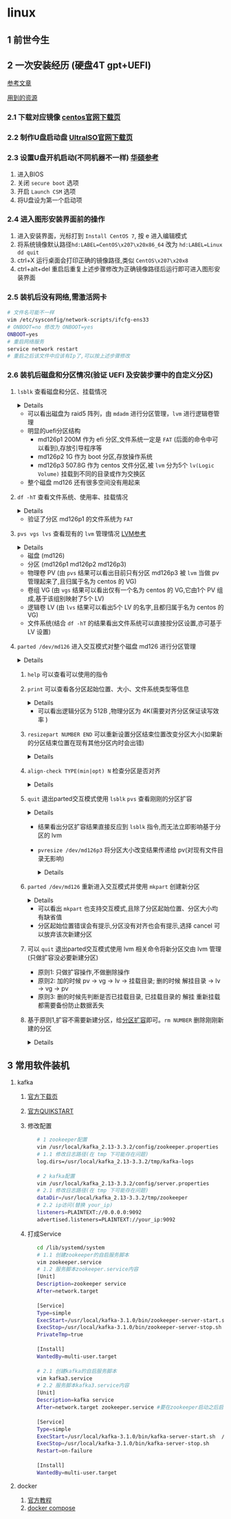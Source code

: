 # linux

## 1 前世今生

## 2 一次安装经历 (硬盘4T gpt+UEFI)

[参考文章](https://blog.csdn.net/weixin_44934909/article/details/125033403)

[用到的资源](https://pan.baidu.com/s/1mGbufc1_E8pmhFcvVoKuFw?pwd=vjkc "提取码：vjkc")

### 2.1 下载对应镜像 [centos官网下载页](https://www.centos.org/download/)

### 2.2 制作U盘启动盘 [UltralSO官网下载页](https://cn.ultraiso.net/xiazai.html)

### 2.3 设置U盘开机启动(不同机器不一样) [华硕参考](http://www.xiaobaixitong.com/sysm/upqd/31778.html)

   1. 进入BIOS
   2. 关闭 `secure boot` 选项
   3. 开启 `Launch CSM` 选项
   4. 将U盘设为第一个启动项

### 2.4 进入图形安装界面前的操作

   1. 进入安装界面，光标打到 `Install CentOS 7`, 按 e 进入编辑模式
   2. 将系统镜像默认路径`hd:LABEL=CentOS\x207\x20x86_64` 改为 `hd:LABEL=Linux dd quit`
   3. ctrl+X 运行桌面会打印正确的镜像路径,类似 `CentOS\x207\x20x8`
   4. ctrl+alt+del 重启后重复上述步骤修改为正确镜像路径后运行即可进入图形安装界面

### 2.5 装机后没有网络,需激活网卡

   ```sh
   # 文件名可能不一样
   vim /etc/sysconfig/network-scripts/ifcfg-ens33
   # ONBOOT=no 修改为 ONBOOT=yes
   ONBOOT=yes
   # 重启网络服务
   service network restart
   # 重启之后该文件中应该有Ip了,可以按上述步骤修改
   ```

### 2.6 装机后磁盘和分区情况(验证 UEFI 及安装步骤中的自定义分区)

   1. `lsblk` 查看磁盘和分区、挂载情况

      <details>
         <img src='../_static/img/tools-linux-0.png' height='50%' width='50%'/>
      </details>

      - 可以看出磁盘为 raid5 阵列，由 `mdadm` 进行分区管理，`lvm` 进行逻辑卷管理
      - 明显的uefi分区结构
        - md126p1 200M 作为 efi 分区,文件系统一定是 `FAT` (后面的命令中可以看到),存放引导程序等
        - md126p2 1G 作为 boot 分区,存放操作系统
        - md126p3 507.8G 作为 centos 文件分区,被 `lvm` 分为5个 `lv(Logic Volume)` 挂载到不同的目录或作为交换区
      - 整个磁盘 md126 还有很多空间没有用起来
   2. `df -hT` 查看文件系统、使用率、挂载情况

      <details>
         <img src='../_static/img/tools-linux-1.png' height='50%' width='50%'/>
      </details>

      - 验证了分区 md126p1 的文件系统为 `FAT`
   3. `pvs vgs lvs` 查看现有的 `lvm` 管理情况 [LVM参考](https://blog.csdn.net/weixin_42915431/article/details/121881054)

      <details>
         <img src='../_static/img/tools-linux-2.png' height='50%' width='50%'/>
      </details>

      - 磁盘 (md126)
      - 分区 (md126p1 md126p2 md126p3)
      - 物理卷 PV (由 `pvs` 结果可以看出目前只有分区 md126p3 被 `lvm` 当做 pv 管理起来了,且归属于名为 centos 的 VG)
      - 卷组 VG (由 `vgs` 结果可以看出仅有一个名为 centos 的 VG,它由1个 PV 组成,基于该组别映射了5个 LV)
      - 逻辑卷 LV (由 `lvs` 结果可以看出5个 LV 的名字,且都归属于名为 centos 的 VG)
      - 文件系统(结合 `df -hT` 的结果看出文件系统可以直接按分区设置,亦可基于 LV 设置)
   4. `parted /dev/md126` 进入交互模式对整个磁盘 md126 进行分区管理

      <details>
         <img src='../_static/img/tools-linux-3.png' height='80%' width='80%'/>
      </details>

      1. `help` 可以查看可以使用的指令
      2. `print` 可以查看各分区起始位置、大小、文件系统类型等信息

         <details>
            <img src='../_static/img/tools-linux-4.png' height='80%' width='80%'/>
         </details>

         - 可以看出逻辑分区为 512B ,物理分区为 4K(需要对齐分区保证读写效率 )
      <a id="jump_1"></a>
      3. `resizepart NUMBER END` 可以重新设置分区结束位置改变分区大小(如果新的分区结束位置在现有其他分区内时会出错)

         <details>
            <img src='../_static/img/tools-linux-5.png' height='80%' width='80%'/>
         </details>

      4. `align-check TYPE(min|opt) N` 检查分区是否对齐

         <details>
            <img src='../_static/img/tools-linux-6.png' height='80%' width='80%'/>
         </details>

      5. `quit` 退出parted交互模式使用 `lsblk` `pvs` 查看刚刚的分区扩容

         <details>
            <img src='../_static/img/tools-linux-7.png' height='80%' width='80%'/>
         </details>

         - 结果看出分区扩容结果直接反应到 `lsblk` 指令,而无法立即影响基于分区的 lvm
         - `pvresize /dev/md126p3` 将分区大小改变结果传递给 pv(对现有文件目录无影响)

            <details>
               <img src='../_static/img/tools-linux-8.png' height='80%' width='80%'/>
            </details>

      6. `parted /dev/md126` 重新进入交互模式并使用 `mkpart` 创建新分区

         <details>
            <img src='../_static/img/tools-linux-9.png' height='80%' width='80%'/>
         </details>

         - 可以看出 `mkpart` 也支持交互模式,且除了分区起始位置、分区大小均有缺省值
         - 分区起始位置错误会有提示,分区没有对齐也会有提示,选择 cancel 可以放弃该次新建分区

      7. 可以 `quit` 退出parted交互模式使用 lvm 相关命令将新分区交由 lvm 管理(只做扩容没必要新建分区)
         - 原则1: 只做扩容操作,不做删除操作
         - 原则2: 加的时候 pv -> vg -> lv -> 挂载目录; 删的时候 解挂目录 -> lv -> vg -> pv
         - 原则3: 删的时候先判断是否已挂载目录, 已挂载目录的 解挂 重新挂载 都需要备份防止数据丢失
      8. 基于原则1,扩容不需要新建分区，给[分区扩容](#jump_1)即可。`rm NUMBER` 删除刚刚新建的分区

         <details>
            <img src='../_static/img/tools-linux-10.png' height='80%' width='80%'/>
         </details>

## 3 常用软件装机

1. kafka
   1. [官方下载页](https://kafka.apache.org/downloads)
   2. [官方QUIKSTART](https://kafka.apache.org/quickstart)
   3. 修改配置

      ```sh
         # 1 zookeeper配置
         vim /usr/local/kafka_2.13-3.3.2/config/zookeeper.properties
         # 1.1 修改日志路径(在 tmp 下可能存在问题)
         log.dirs=/usr/local/kafka_2.13-3.3.2/tmp/kafka-logs         
         
         # 2 kafka配置
         vim /usr/local/kafka_2.13-3.3.2/config/server.properties
         # 2.1 修改日志路径(在 tmp 下可能存在问题)
         dataDir=/usr/local/kafka_2.13-3.3.2/tmp/zookeeper
         # 2.2 ip访问(替换 your_ip)
         listeners=PLAINTEXT://0.0.0.0:9092
         advertised.listeners=PLAINTEXT://your_ip:9092
      ```

   4. 打成Service

      ```sh
         cd /lib/systemd/system
         # 1.1 创建zookeeper的自启服务脚本
         vim zookeeper.service
         # 1.2 服务脚本zookeeper.service内容
         [Unit]
         Description=zookeeper service
         After=network.target 
            
         [Service] 
         Type=simple
         ExecStart=/usr/local/kafka-3.1.0/bin/zookeeper-server-start.sh /usr/local/kafka-3.1.0/config/zookeeper.properties
         ExecStop=/usr/local/kafka-3.1.0/bin/zookeeper-server-stop.sh
         PrivateTmp=true 
            
         [Install] 
         WantedBy=multi-user.target

         # 2.1 创建kafka的自启服务脚本
         vim kafka3.service
         # 2.2 服务脚本kafka3.service内容
         [Unit]
         Description=kafka service
         After=network.target zookeeper.service #要在zookeeper启动之后启动
            
         [Service] 
         Type=simple 
         ExecStart=/usr/local/kafka-3.1.0/bin/kafka-server-start.sh  /usr/local/kafka-3.1.0/config/server.properties
         ExecStop=/usr/local/kafka-3.1.0/bin/kafka-server-stop.sh
         Restart=on-failure
            
         [Install] 
         WantedBy=multi-user.target
      ```

2. docker
   1. [官方教程](https://docs.docker.com/engine/install/centos/)
   2. [docker compose](https://docs.docker.com/compose/install/)

